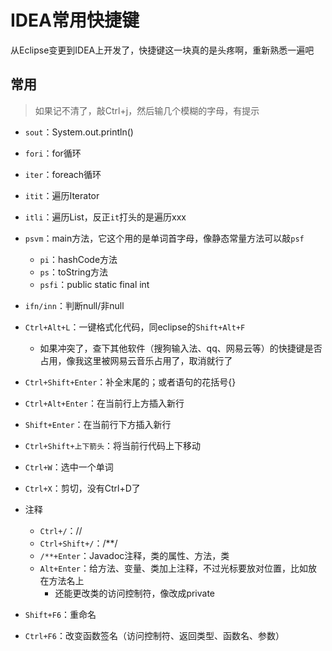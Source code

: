 # IDEA常用快捷键
从Eclipse变更到IDEA上开发了，快捷键这一块真的是头疼啊，重新熟悉一遍吧
## 常用
> 如果记不清了，敲Ctrl+j，然后输几个模糊的字母，有提示

- `sout`：System.out.println()
- `fori`：for循环
- `iter`：foreach循环
- `itit`：遍历Iterator
- `itli`：遍历List，反正`it`打头的是遍历xxx
- `psvm`：main方法，它这个用的是单词首字母，像静态常量方法可以敲`psf`
  - `pi`：hashCode方法
  - `ps`：toString方法
  - `psfi`：public static final int
- `ifn/inn`：判断null/非null

- `Ctrl+Alt+L`：一键格式化代码，同eclipse的`Shift+Alt+F`
  - 如果冲突了，查下其他软件（搜狗输入法、qq、网易云等）的快捷键是否占用，像我这里被网易云音乐占用了，取消就行了
- `Ctrl+Shift+Enter`：补全末尾的；或者语句的花括号{}
- `Ctrl+Alt+Enter`：在当前行上方插入新行
- `Shift+Enter`：在当前行下方插入新行
- `Ctrl+Shift+上下箭头`：将当前行代码上下移动
- `Ctrl+W`：选中一个单词
- `Ctrl+X`：剪切，没有Ctrl+D了
- 注释
  - `Ctrl+/`：//
  - `Ctrl+Shift+/`：/**/
  - `/**+Enter`：Javadoc注释，类的属性、方法，类
  - `Alt+Enter`：给方法、变量、类加上注释，不过光标要放对位置，比如放在方法名上
    - 还能更改类的访问控制符，像改成private
- `Shift+F6`：重命名
- `Ctrl+F6`：改变函数签名（访问控制符、返回类型、函数名、参数）